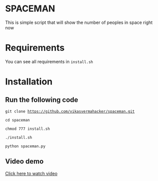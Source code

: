 # SPACEMAN
This is simple script that will show the number of peoples in space right now
# Requirements
You can see all requirements in <code>install.sh</code>
# Installation

## Run the following code
<code>git clone https://github.com/vikasvermahacker/spaceman.git</code>

<code>cd spaceman</code>

<code>chmod 777 install.sh</code>

<code>./install.sh</code>

<code>python spaceman.py</code>

## Video demo
[Click here to watch video](https://asciinema.org/a/TxSBN6QzYP95a8cJpGO8nzijS)
